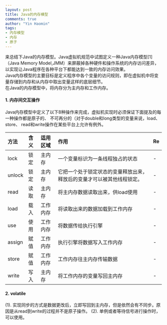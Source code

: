 ```yaml
---
layout: post
title: Java的内存模型
comments: true
author: "Yin Haomin"
tags:
- 内存模型
- 内存
- 原子
---
```


来总结下Java的内存模型。Java虚拟机规范中试图定义一种Java内存模型[1]（Java Memory Model,JMM）来屏蔽掉各种硬件和操作系统的内存访问差异，以实现让Java程序在各种平台下都能达到一致的内存访问效果。<br>
Java内存模型的主要目标是定义程序中各个变量的访问规则，即在虚拟机中将变量存储到内存和从内存中取出变量这样的底层细节。<br>
在Java的内存模型中，将内存分为主内存和工作内存。

#### 1. 内存间交互操作
Java内存模型中定义了以下8种操作来完成，虚拟机实现时必须保证下面提及的每一种操作都是原子的、 不可再分的（对于double和long类型的变量来说，load、 store、 read和write操作在某些平台上允许有例外。<br>

|方法|含义|适用区域|作用|Re|
|:-------|:-------|:-------|:-------|:-------|
|lock|锁定|主内存|一个变量标识为一条线程独占的状态|-|
|unlock|锁定|主内存|它把一个处于锁定状态的变量释放出来，释放后的变量才可以被其他线程锁定。|-|
|read|读取|主内存|将主内存数据读取出来，供load使用|-|
|load|载入|工作内存|将读取出来的数据加载到工作内存|-|
|use|使用|工作内存|将数据传给执行引擎|-|
|assign|赋值|工作内存|执行引擎将数据写入工作内存|-|
|store|赋值|工作内存|工作内存往主内存传输数据|-|
|write|写入|主内存|将工作内存的变量写回主内存|-|

#### 2. volatile
(1). 实现同步的方式是数据更改后，立即写回到主内存，但是依然会有不同步。原因是从read到write的过程并不是原子操作。
(2). 单例或者等待信号进行操作时，可以使用。

